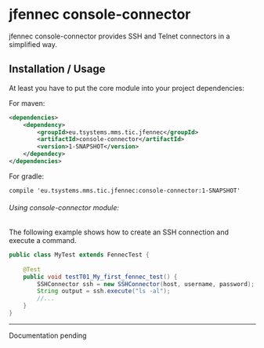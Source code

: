 # jfennec console-connector
jfennec console-connector provides SSH and Telnet connectors in a simplified way. 

## Installation / Usage

At least you have to put the core module into your project dependencies:

For maven:

```xml
<dependencies>
    <dependency>
        <groupId>eu.tsystems.mms.tic.jfennec</groupId>
        <artifactId>console-connector</artifactId>
        <version>1-SNAPSHOT</version>
    </dependecy>
</dependencies>
```

For gradle:
```text
compile 'eu.tsystems.mms.tic.jfennec:console-connector:1-SNAPSHOT'
```

###### Using console-connector module:

The following example shows how to create an SSH connection and execute a command.

```java
public class MyTest extends FennecTest {
    
    @Test
    public void testT01_My_first_fennec_test() {
        SSHConnector ssh = new SSHConnector(host, username, password);
        String output = ssh.execute("ls -al");
        //...
    }
}
```

***

Documentation pending
